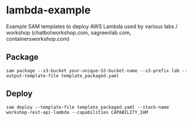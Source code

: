 # lambda-example
Example SAM templates to deploy AWS Lambda used by various labs / workshop (chatbotworkshop.com, sagreenlab.com, containersworkshop.com)

## Package

```shell
sam package --s3-bucket your-unique-S3-bucket-name --s3-prefix lab --output-template-file template_packaged.yaml
```

## Deploy

```shell
sam deploy --template-file template_packaged.yaml --stack-name workshop-rest-api-lambda --capabilities CAPABILITY_IAM
```
